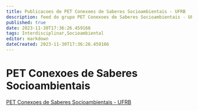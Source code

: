 ```yaml
---
title: Publicacoes de PET Conexoes de Saberes Socioambientais - UFRB
description: feed do grupo PET Conexoes de Saberes Socioambientais - UFRB
published: true
date: 2023-11-30T17:36:26.459166
tags: Interdisciplinar,Socioambiental
editor: markdown
dateCreated: 2023-11-30T17:36:26.459166
---
```


# PET Conexoes de Saberes Socioambientais
[PET Conexoes de Saberes Socioambientais - UFRB](/grupo/56PETConexoesdeSaberesSocioambientaisUFRB.md)